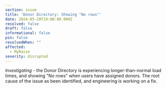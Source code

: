 ```yaml
---
section: issue
title: 'Donor Directory: Showing "No rows"'
date: 2024-05-20T19:00:00.000Z
resolved: false
draft: false
informational: false
pin: false
resolvedWhen: ""
affected:
  - MyRaise
severity: disrupted
---
```

*Investigating* - the Donor Directory is experiencing longer-than-normal load times, and showing "No rows" when users have assigned donors. The root cause of the issue as been identified, and engineering is working on a fix.